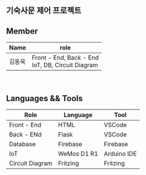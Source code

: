## 기숙사문 제어 프로젝트

## Member

| Name | role |
| --- | --- |
| 김동욱 | Front - End, Back - End <br> IoT, DB, Circuit Diagram |
<br>

## Languages && Tools

| Role | Language | Tool |
| --- | --- | --- |
| Front - End | HTML | VSCode |
| Back - ENd | Flask | VSCode |
| Database | Firebase | Firebase |
| IoT | WeMos D1 R1 | Arduino IDE |
| Circuit Diagram | Fritzing | Fritzing |
<br>
